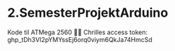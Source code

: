 # 2.SemesterProjektArduino
Kode til ATMega 2560 🧙‍♂️
Chrilles access token: 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
